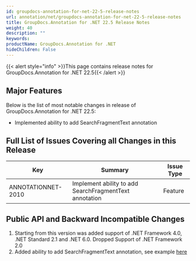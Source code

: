 ```yaml
---
id: groupdocs-annotation-for-net-22-5-release-notes
url: annotation/net/groupdocs-annotation-for-net-22-5-release-notes
title: GroupDocs.Annotation for .NET 22.5 Release Notes
weight: 40
description: ""
keywords: 
productName: GroupDocs.Annotation for .NET
hideChildren: False
---
```

{{< alert style="info" >}}This page contains release notes for GroupDocs.Annotation for .NET 22.5{{< /alert >}}

## Major Features

Below is the list of most notable changes in release of GroupDocs.Annotation for .NET 22.5:
* Implemented ability to add SearchFragmentText annotation


## Full List of Issues Covering all Changes in this Release

| Key | Summary | Issue Type |
| --- | --- | --- |
| ANNOTATIONNET-2010 | Implement ability to add SearchFragmentText annotation | Feature |


## Public API and Backward Incompatible Changes

1. Starting from this version was added support of .NET Framework 4.0, .NET Standard 2.1 and .NET 6.0. Dropped Support of .NET Framework 2.0
2. Added ability to add SearchFragmentText annotation, see example [here](https://docs.groupdocs.com/annotation/net/add-search-text-annotation/)